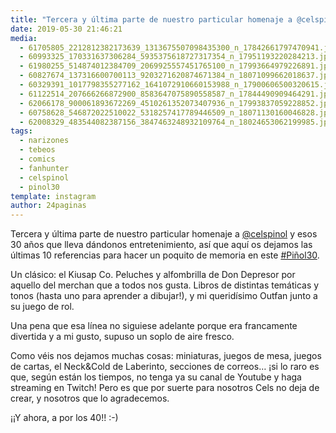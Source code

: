 ```yaml
---
title: "Tercera y última parte de nuestro particular homenaje a @celspinol y esos 30 años que lleva dándonos entretenimiento"
date: 2019-05-30 21:46:21
media: 
  - 61705805_2212812382173639_1313675507098435300_n_17842661797470941.jpg
  - 60993325_170331637306284_5935375618727317354_n_17951193220284213.jpg
  - 61980255_514874012384709_2069925557451765100_n_17993664979226891.jpg
  - 60827674_137316600700113_9203271620874671384_n_18071099662018637.jpg
  - 60329391_1017798355277162_1641072910660153988_n_17900606500320615.jpg
  - 61122514_207666266872900_8583647075890558587_n_17844490909464291.jpg
  - 62066178_900061893672269_4510261352073407936_n_17993837059228852.jpg
  - 60758628_546872022510022_5318257417789446509_n_18071130160046828.jpg
  - 62008329_483544082387156_3847463248932109764_n_18024653062199985.jpg
tags: 
  - narizones
  - tebeos
  - comics
  - fanhunter
  - celspinol
  - pinol30
template: instagram
author: 24paginas
---
```


Tercera y última parte de nuestro particular homenaje a [@celspinol](https://instagram.com/celspinol) y esos 30 años que lleva dándonos entretenimiento, así que aquí os dejamos las últimas 10 referencias para hacer un poquito de memoria en este [#Piñol30](/tags/pinol30).


Un clásico: el Kiusap Co. Peluches y alfombrilla de Don Depresor por aquello del merchan que a todos nos gusta. Libros de distintas temáticas y tonos (hasta uno para aprender a dibujar!), y mi queridísimo Outfan junto a su juego de rol.


Una pena que esa línea no siguiese adelante porque era francamente divertida y a mi gusto, supuso un soplo de aire fresco.


Como véis nos dejamos muchas cosas: miniaturas, juegos de mesa, juegos de cartas, el Neck&Cold de Laberinto, secciones de correos… ¡si lo raro es que, según están los tiempos, no tenga ya su canal de Youtube y haga streaming en Twitch! Pero es que por suerte para nosotros Cels no deja de crear, y nosotros que lo agradecemos.


¡¡Y ahora, a por los 40!! :-)
